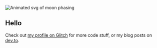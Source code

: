 ![Animated svg of moon phasing](https://raw.githubusercontent.com/skelebrina/skelebrina/release/assets/sky-banner-svg.svg)

## Hello

Check out [my profile on Glitch](https://glitch.com/@skelebrina) for more code stuff, or my blog posts on [dev.to](https://dev.to/skelebrina).

